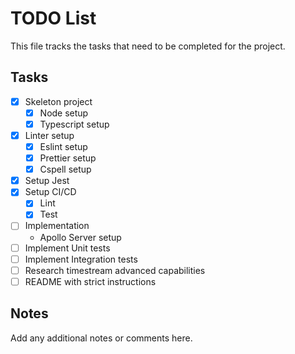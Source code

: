 # TODO List

This file tracks the tasks that need to be completed for the project.

## Tasks

- [x] Skeleton project
  - [x] Node setup
  - [x] Typescript setup
- [x] Linter setup
  - [x] Eslint setup
  - [x] Prettier setup
  - [x] Cspell setup
- [x] Setup Jest
- [x] Setup CI/CD
  - [x] Lint
  - [x] Test
- [ ] Implementation
  - Apollo Server setup
- [ ] Implement Unit tests
- [ ] Implement Integration tests
- [ ] Research timestream advanced capabilities
- [ ] README with strict instructions

## Notes

Add any additional notes or comments here.

